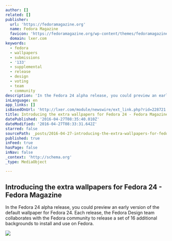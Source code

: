 ```yaml
---
author: []
related: []
publisher:
  url: 'https://fedoramagazine.org'
  name: Fedora Magazine
  favicon: 'https://fedoramagazine.org/wp-content/themes/fedoramagazine-theme-0.05/favicon.ico'
  domain: lxer.com
keywords:
  - fedora
  - wallpapers
  - submissions
  - '133'
  - supplemental
  - release
  - design
  - voting
  - team
  - community
description: 'In the Fedora 24 alpha release, you could preview an early version of the default wallpaper for Fedora 24. Each release, the Fedora Design team collaborates with the Fedora community to release a set of 16 additional backgrounds to install and use on Fedora.'
inLanguage: en
app_links: []
isBasedOnUrl: 'http://lxer.com/module/newswire/ext_link.php?rid=228721'
title: Introducing the extra wallpapers for Fedora 24 - Fedora Magazine
datePublished: '2016-04-27T08:35:40.010Z'
dateModified: '2016-04-27T08:33:31.642Z'
starred: false
sourcePath: _posts/2016-04-27-introducing-the-extra-wallpapers-for-fedora-24-fedora-maga.md
published: true
inFeed: true
hasPage: false
inNav: false
_context: 'http://schema.org'
_type: MediaObject

---
```

<article style=""><h1>Introducing the extra wallpapers for Fedora 24 - Fedora Magazine</h1><p>In the Fedora 24 alpha release, you could preview an early version of the default wallpaper for Fedora 24. Each release, the Fedora Design team collaborates with the Fedora community to release a set of 16 additional backgrounds to install and use on Fedora.</p><img src="https://fedoramagazine.org/wp-content/uploads/2016/04/supplemental.jpg" /></article>